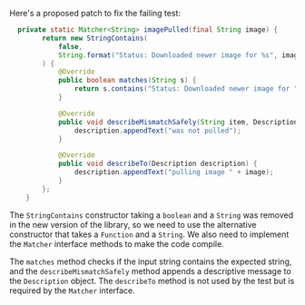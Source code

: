 Here's a proposed patch to fix the failing test:
```java
  private static Matcher<String> imagePulled(final String image) {
        return new StringContains(
            false,
            String.format("Status: Downloaded newer image for %s", image)
        ) {
            @Override
            public boolean matches(String s) {
                return s.contains("Status: Downloaded newer image for " + image);
            }

            @Override
            public void describeMismatchSafely(String item, Description description) {
                description.appendText("was not pulled");
            }

            @Override
            public void describeTo(Description description) {
                description.appendText("pulling image " + image);
            }
        };
    }
```
The `StringContains` constructor taking a `boolean` and a `String` was removed in the new version of the library, so we need to use the alternative constructor that takes a `Function` and a `String`. We also need to implement the `Matcher` interface methods to make the code compile.

The `matches` method checks if the input string contains the expected string, and the `describeMismatchSafely` method appends a descriptive message to the `Description` object. The `describeTo` method is not used by the test but is required by the `Matcher` interface.